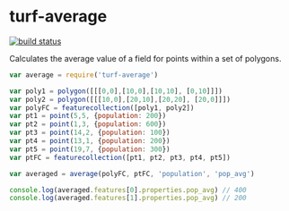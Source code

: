 turf-average
============
[![build status](https://secure.travis-ci.org/Turfjs/turf-average.png)](http://travis-ci.org/Turfjs/turf-average)

Calculates the average value of a field for points within a set of polygons.

```js
var average = require('turf-average')

var poly1 = polygon([[[0,0],[10,0],[10,10], [0,10]]])
var poly2 = polygon([[[10,0],[20,10],[20,20], [20,0]]])
var polyFC = featurecollection([poly1, poly2])
var pt1 = point(5,5, {population: 200})
var pt2 = point(1,3, {population: 600})
var pt3 = point(14,2, {population: 100})
var pt4 = point(13,1, {population: 200})
var pt5 = point(19,7, {population: 300})
var ptFC = featurecollection([pt1, pt2, pt3, pt4, pt5])

var averaged = average(polyFC, ptFC, 'population', 'pop_avg')

console.log(averaged.features[0].properties.pop_avg) // 400
console.log(averaged.features[1].properties.pop_avg) // 200
```